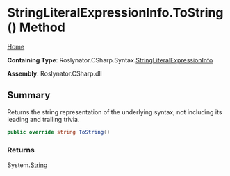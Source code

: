 # StringLiteralExpressionInfo\.ToString\(\) Method

[Home](../../../../../README.md)

**Containing Type**: Roslynator\.CSharp\.Syntax\.[StringLiteralExpressionInfo](../README.md)

**Assembly**: Roslynator\.CSharp\.dll

## Summary

Returns the string representation of the underlying syntax, not including its leading and trailing trivia\.

```csharp
public override string ToString()
```

### Returns

System\.[String](https://docs.microsoft.com/en-us/dotnet/api/system.string)


